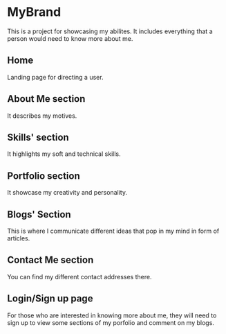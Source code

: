 # MyBrand

This is a project for showcasing my abilites. It includes everything that a person would need to know more about me.
## Home
Landing page for directing a user.

## About Me section
It describes my motives.

## Skills' section
It highlights my soft and technical skills.

## Portfolio section
It showcase my creativity and personality.

## Blogs' Section
This is where I communicate different ideas that pop in my mind in form of articles.

## Contact Me section
You can find my different contact addresses there.

## Login/Sign up page
For those who are interested in knowing more about me, they will need to sign up to view some sections of my porfolio and comment on my blogs.
